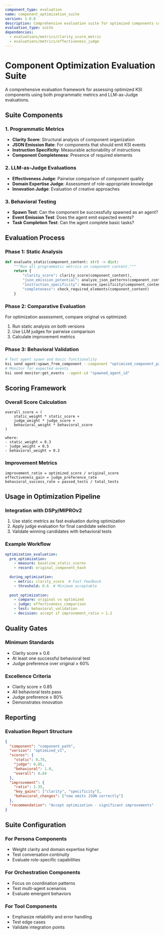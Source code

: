 ```yaml
---
component_type: evaluation
name: component_optimization_suite
version: 1.0.0
description: Comprehensive evaluation suite for optimized components combining multiple metrics
evaluation_type: suite
dependencies:
  - evaluations/metrics/clarity_score_metric
  - evaluations/metrics/effectiveness_judge
---
```


# Component Optimization Evaluation Suite

A comprehensive evaluation framework for assessing optimized KSI components using both programmatic metrics and LLM-as-Judge evaluations.

## Suite Components

### 1. Programmatic Metrics
- **Clarity Score**: Structural analysis of component organization
- **JSON Emission Rate**: For components that should emit KSI events
- **Instruction Specificity**: Measurable actionability of instructions
- **Component Completeness**: Presence of required elements

### 2. LLM-as-Judge Evaluations
- **Effectiveness Judge**: Pairwise comparison of component quality
- **Domain Expertise Judge**: Assessment of role-appropriate knowledge
- **Innovation Judge**: Evaluation of creative approaches

### 3. Behavioral Testing
- **Spawn Test**: Can the component be successfully spawned as an agent?
- **Event Emission Test**: Does the agent emit expected events?
- **Task Completion Test**: Can the agent complete basic tasks?

## Evaluation Process

### Phase 1: Static Analysis
```python
def evaluate_static(component_content: str) -> dict:
    """Run all programmatic metrics on component content."""
    return {
        "clarity_score": clarity_score(component_content),
        "json_emission_potential": analyze_json_patterns(component_content),
        "instruction_specificity": measure_specificity(component_content),
        "completeness": check_required_elements(component_content)
    }
```

### Phase 2: Comparative Evaluation
For optimization assessment, compare original vs optimized:
1. Run static analysis on both versions
2. Use LLM judges for pairwise comparison
3. Calculate improvement metrics

### Phase 3: Behavioral Validation
```bash
# Test agent spawn and basic functionality
ksi send agent:spawn_from_component --component "optimized_component_path"
# Monitor for expected events
ksi send monitor:get_events --agent-id "spawned_agent_id"
```

## Scoring Framework

### Overall Score Calculation
```
overall_score = (
    static_weight * static_score +
    judge_weight * judge_score +
    behavioral_weight * behavioral_score
)

where:
- static_weight = 0.3
- judge_weight = 0.5
- behavioral_weight = 0.2
```

### Improvement Metrics
```
improvement_ratio = optimized_score / original_score
effectiveness_gain = judge_preference_rate
behavioral_success_rate = passed_tests / total_tests
```

## Usage in Optimization Pipeline

### Integration with DSPy/MIPROv2
1. Use static metrics as fast evaluation during optimization
2. Apply judge evaluation for final candidate selection
3. Validate winning candidates with behavioral tests

### Example Workflow
```yaml
optimization_evaluation:
  pre_optimization:
    - measure: baseline_static_scores
    - record: original_component_hash
  
  during_optimization:
    - metric: clarity_score  # Fast feedback
    - threshold: 0.6  # Minimum acceptable
  
  post_optimization:
    - compare: original vs optimized
    - judge: effectiveness_comparison
    - test: behavioral_validation
    - decision: accept if improvement_ratio > 1.2
```

## Quality Gates

### Minimum Standards
- Clarity score ≥ 0.6
- At least one successful behavioral test
- Judge preference over original ≥ 60%

### Excellence Criteria
- Clarity score ≥ 0.85
- All behavioral tests pass
- Judge preference ≥ 80%
- Demonstrates innovation

## Reporting

### Evaluation Report Structure
```json
{
  "component": "component_path",
  "version": "optimized_v1",
  "scores": {
    "static": 0.78,
    "judge": 0.85,
    "behavioral": 1.0,
    "overall": 0.84
  },
  "improvement": {
    "ratio": 1.35,
    "key_gains": ["clarity", "specificity"],
    "behavioral_changes": ["now emits JSON correctly"]
  },
  "recommendation": "Accept optimization - significant improvements"
}
```

## Suite Configuration

### For Persona Components
- Weight clarity and domain expertise higher
- Test conversation continuity
- Evaluate role-specific capabilities

### For Orchestration Components
- Focus on coordination patterns
- Test multi-agent scenarios
- Evaluate emergent behaviors

### For Tool Components
- Emphasize reliability and error handling
- Test edge cases
- Validate integration points